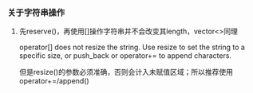 ### 关于字符串操作
1. 先reserve()，再使用[]操作字符串并不会改变其length，vector<>同理

    operator[] does not resize the string. Use resize to set the string to a specific size, or push_back or operator+= to append characters.

   但是resize()的参数必须准确，否则会计入未赋值区域；所以推荐使用operator+=/append()
